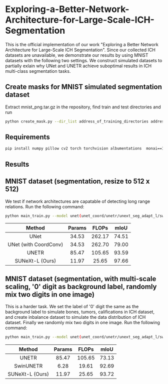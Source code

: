 # Exploring-a-Better-Network-Architecture-for-Large-Scale-ICH-Segmentation
This is the official implementation of our work "Exploring a Better Network Architecture for Large-Scale ICH Segmentation". Since our collected ICH datasets are unavailable, we demonstrate our results by using MNIST datasets with the following two settings. We construct simulated datasets to partially exlain why UNet and UNETR achieve suboptimal results in ICH multi-class segmentation tasks.  

## Create masks for MNIST simulated segmentation dataset
   Extract mnist_png.tar.gz in the repository, find train and test directories and run 
   ```bash
   python create_mask.py --dir_list address_of_training_directories address_of_testing_directories
   ```

## Requirements
   ```bash
   pip install numpy pillow cv2 torch torchvision albumentations  monai==1.2.0 timm==0.9.12
   ```


## Results

## MNIST dataset (segmentation, resize to 512 x 512)
   We test if network architectures are capatable of detecting long range relations. Run the following command:
    
   ```bash
   python main_train.py --model unet(unet_coord/unetr/unext_seg_adapt_l/swin_unetr_2d) --save-model-path address_of_save_model_path
   ```
    
   |     Method                   |  Params |  FLOPs  |  mIoU  |
   | :-------------------------:  | :-----: | :-----: | :----: |
   |     UNet                     |  34.53  |  262.17 |  74.51 |
   |     UNet (with  CoordConv)   |  34.53  |  262.70 |  79.00 |
   |     UNETR                    |  85.47  |  105.65 |  93.59 |
   |     SUNeXt-L (Ours)          |  11.97  |  25.65  |  97.66 |

## MNIST dataset (segmentation, with multi-scale scaling, '0' digit as background label, randomly mix two digits in one image)
   This is a harder task. We set the label of '0' digit the same as the background label to simulate bones, tumors, califications in ICH dataset,
   and create inbalance dataset to simulate the data distribution of ICH dataset. Finally we randomly mix two digits in one image. Run the following command:

   ```bash
   python main_train.py --model unet(unet_coord/unetr/unext_seg_adapt_l/swin_unetr) --background True --balance extreme --class-weights 1 1.12 1.125 1.143 1.167 2 2.25 3.33 5 10 --transform center_scaling  --lr_scheduler True  --cutmix 0 --save-model-path address_of_save_model_path 
   ``` 

   |     Method                   |  Params |  FLOPs  |  mIoU  |
   | :-------------------------:  | :-----: | :-----: | :----: |
   |     UNETR                    |  85.47  |  105.65 |  73.13 |
   |     SwinUNETR                |   6.28  |   19.61 |  92.69 |
   |     SUNeXt-L (Ours)          |  11.97  |  25.65  |  93.72 |
